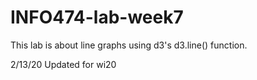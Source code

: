 # INFO474-lab-week7

This lab is about line graphs using d3's d3.line() function. 

2/13/20
Updated for wi20
